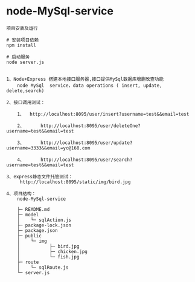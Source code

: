 # node-MySql-service
	项目安装及运行
	
	# 安装项目依赖
	npm install

	# 启动服务 
	node server.js
	
	
	1、Node+Express 搭建本地接口服务器,接口提供MySql数据库增删改查功能
		node MySql  service，data operations ( insert, update, delete,search) 
		
	2、接口调用测试：
		
		1、 	http://localhost:8095/user/insert?username=test&&email=test
		
		2、		http://localhost:8095/user/deleteOne?username=test&&email=test
		
		3、		http://localhost:8095/user/update?username=3333&&email=yc@168.com
		
		4、		http://localhost:8095/user/search?username=test&&email=test
	
	3、express静态文件托管测试：
		 http://localhost:8095/static/img/bird.jpg 
		 
	4、项目结构：
		node-MySql-service
		
		├─ README.md
		├─ model
		│    └─ sqlAction.js
		├─ package-lock.json
		├─ package.json
		├─ public
		│    └─ img
		│           ├─ bird.jpg
		│           ├─ chicken.jpg
		│           └─ fish.jpg
		├─ route
		│    └─ sqlRoute.js
		└─ server.js
